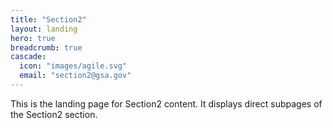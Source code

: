 ```yaml
---
title: "Section2"
layout: landing
hero: true
breadcrumb: true
cascade:
  icon: "images/agile.svg"
  email: "section2@gsa.gov"
---
```


This is the landing page for Section2 content. It displays direct subpages of the Section2 section.

